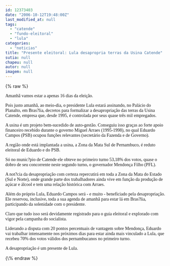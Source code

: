 ```yaml
---
id: 12373403
date: "2006-10-12T19:48:00Z"
last_modified_at: null
tags:
  - "catende"
  - "fundo-eleitoral"
  - "lula"
categories:
  - "noticias"
title: "Presente eleitoral: Lula desapropria terras da Usina Catende"
sutia: null
chapeu: null
autor: null
imagem: null
---
```

{\% raw %}
<p><P><FONT face=Verdana>Amanhã vamos estar a apenas 16 dias da eleição. </FONT></P></p>
<p><P><FONT face=Verdana>Pois justo amanhã, ao meio-dia, o presidente Lula estará assinando, no Palácio do Planalto, em Bras?lia, decretos para formalizar a desapropriação das terras da Usina Catende, empresa que, desde 1995, é controlada por seus quase três mil empregados.</FONT></P></p>
<p><P><FONT face=Verdana>A usina é um projeto bem-sucedido de auto-gestão. Conseguiu isso graças ao forte apoio financeiro recebido durante o governo Miguel Arraes (1995-1998), no qual Eduardo Campos (PSB) ocupou funções relevantes (secretário da Fazenda e de Governo).</FONT></P></p>
<p><P><FONT face=Verdana>A região onde está implantada a usina, a Zona da Mata Sul de Pernambuco, é reduto eleitoral de Eduardo e do PSB. </FONT></P></p>
<p><P><FONT face=Verdana>Só no munic?pio de Catende ele obteve no primeiro turno 53,18% dos votos, quase o dobro de seu concorrente neste segundo turno, o governador Mendonça Filho (PFL).</FONT></P></p>
<p><P><FONT face=Verdana>A not?cia da desapropriação com certeza repercutirá em toda a Zona da Mata do Estado (Sul e Norte), onde grande parte dos trabalhadores ainda vive em função da produção de açúcar e álcool e tem uma relação histórica com Arraes.</FONT></P></p>
<p><P><FONT face=Verdana>Além do próprio Lula, Eduardo Campos será - e muito - beneficiado pela desapropriação. Ele reservou, inclusive, toda a sua agenda de amanhã para estar lá em Bras?lia, participando da solenidade com o presidente.</FONT></P></p>
<p><P><FONT face=Verdana>Claro que tudo isso será devidamente registrado para o guia eleitoral e explorado com vigor pela campanha do socialista.</FONT></P></p>
<p><P><FONT face=Verdana>Liderando a disputa com 20 pontos percentuais de vantagem sobre Mendonça, Eduardo vai trabalhar intensamente nos próximos dias para estar ainda mais vinculado a Lula, que recebeu 70% dos votos válidos dos pernambucanos no primeiro turno.</FONT></P></p>
<p><P><FONT face=Verdana>A desapropriação é um presente de Lula.</FONT></P> </p>
{\% endraw %}